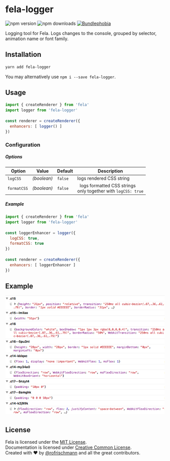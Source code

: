 # fela-logger

<img alt="npm version" src="https://badge.fury.io/js/fela-logger.svg"> <img alt="npm downloads" src="https://img.shields.io/npm/dm/fela-logger.svg"> <a href="https://bundlephobia.com/result?p=fela-logger@latest"><img alt="Bundlephobia" src="https://img.shields.io/bundlephobia/min/fela-logger.svg"></a>

Logging tool for Fela. Logs changes to the console, grouped by selector, animation name or font family.

## Installation
```sh
yarn add fela-logger
```
You may alternatively use `npm i --save fela-logger`.

## Usage
```javascript
import { createRenderer } from 'fela'
import logger from 'fela-logger'

const renderer = createRenderer({
  enhancers: [ logger() ]
})
```
### Configuration
##### Options
| Option | Value | Default | Description |
| --- | --- | --- | --- |
| `logCSS` | *(boolean)* | `false` | logs rendered CSS string |
| `formatCSS` | *(boolean)* | `false` |  logs formatted CSS strings<br>only together with `logCSS: true` |

##### Example
```javascript
import { createRenderer } from 'fela'
import logger from 'fela-logger'

const loggerEnhancer = logger({
  logCSS: true,
  formatCSS: true
})

const renderer = createRenderer({
  enhancers: [ loggerEnhancer ]
})
```

## Example
<img src="preview.png">

## License
Fela is licensed under the [MIT License](http://opensource.org/licenses/MIT).<br>
Documentation is licensed under [Creative Common License](http://creativecommons.org/licenses/by/4.0/).<br>
Created with ♥ by [@rofrischmann](http://rofrischmann.de) and all the great contributors.
